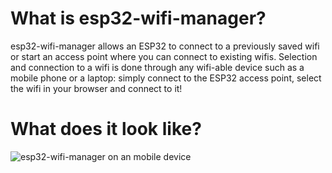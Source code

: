 # What is esp32-wifi-manager?
esp32-wifi-manager allows an ESP32 to connect to a previously saved wifi or start an access point where you can connect to existing wifis.
Selection and connection to a wifi is done through any wifi-able device such as a mobile phone or a laptop: simply connect to the ESP32 access point, select the wifi in your browser and connect to it!

# What does it look like?
![esp32-wifi-manager on an mobile device](https://idyl.io/wp-content/uploads/2017/10/esp32-wifi-manager.png "esp32-wifi-manager")
